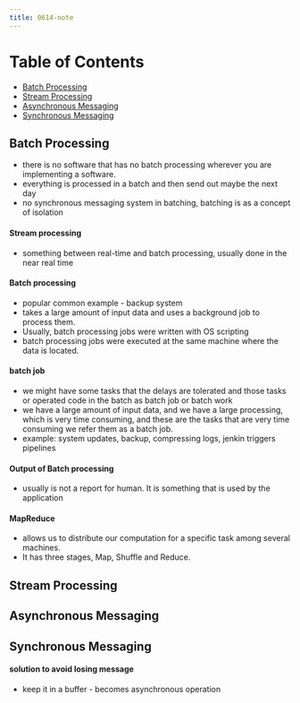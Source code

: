 ```yaml
---
title: 0614-note
---
```


# Table of Contents
- [Batch Processing](#Batch-Processing)
- [Stream Processing](#Stream-Processing)
- [Asynchronous Messaging](#Asynchronous-Messaging)
- [Synchronous Messaging](#Synchronous-Messaging)

## Batch Processing
- there is no software that has no batch processing wherever you are implementing a software.
- everything is processed in a batch and then send out maybe the next day
- no synchronous messaging system in batching, batching is as a concept of isolation

#### Stream processing
- something between real-time and batch processing, usually done in the near real time

#### Batch processing 
- popular common example - backup system
- takes a large amount of input data and uses a background job to process them.
- Usually, batch processing jobs were written with OS scripting
- batch processing jobs were executed at the same machine where the data is located.

#### batch job
- we might have some tasks that the delays are tolerated and those tasks or operated code in the batch as batch job or batch work
- we have a large amount of input data, and we have a large processing, which is very time consuming, and these are the tasks that are very time consuming we refer them as a batch job.
- example: system updates, backup, compressing logs, jenkin triggers pipelines

#### Output of Batch processing
- usually is not a report for human. It is something that is used by the application

#### MapReduce
- allows us to distribute our computation for a specific task among several machines.
- It has three stages, Map, Shuffle and Reduce.


## Stream Processing

## Asynchronous Messaging

## Synchronous Messaging

#### solution to avoid losing message
- keep it in a buffer - becomes asynchronous operation
